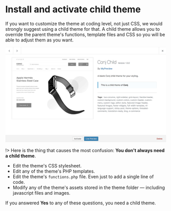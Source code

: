 # Install and activate child theme 

If you want to customize the theme at coding level, not just CSS, we would strongly suggest using a child theme for that. A child theme allows you to override the parent theme's functions, template files and CSS so you will be able to adjust them as you want.

![Conj child theme screenshot](img/screenshot-child-theme.png)

!> Here is the thing that causes the most confusion: **You don't always need a child theme**.

* Edit the theme's CSS stylesheet.
* Edit any of the theme's PHP templates.
* Edit the theme's ```functions.php``` file. Even just to add a single line of code.
* Modify any of the theme's assets stored in the theme folder — including javascript files and images.

If you answered **Yes** to any of these questions, you need a child theme.
